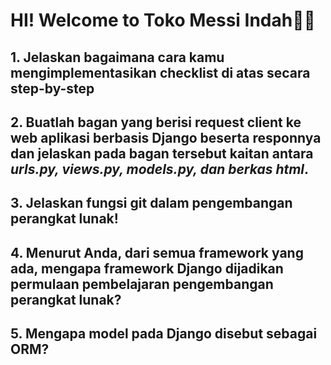 <h1><b>HI! Welcome to Toko Messi Indah🤩😎</b></h1>
<h2>1. Jelaskan bagaimana cara kamu mengimplementasikan checklist di atas secara step-by-step</h2>
<h2>2. Buatlah bagan yang berisi request client ke web aplikasi berbasis Django beserta responnya dan jelaskan pada bagan tersebut kaitan antara <i>urls.py, views.py, models.py, dan berkas html</i>.</h2>
<h2>3. Jelaskan fungsi git dalam pengembangan perangkat lunak!</h2>
<h2>4. Menurut Anda, dari semua framework yang ada, mengapa framework Django dijadikan permulaan pembelajaran pengembangan perangkat lunak?</h2>
<h2>5. Mengapa model pada Django disebut sebagai ORM?</h2>